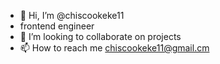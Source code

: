 - 👋 Hi, I’m @chiscookeke11
- frontend engineer
- 💞️ I’m looking to collaborate on projects
- 📫 How to reach me chiscookeke11@gmail.cm

<!---
chiscookeke11/chiscookeke11 is a ✨ special ✨ repository because its `README.md` (this file) appears on your GitHub profile.
You can click the Preview link to take a look at your changes.
--->
